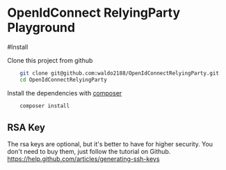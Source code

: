 OpenIdConnect RelyingParty Playground
=====================================

#Install

Clone this project from github
```bash
    git clone git@github.com:waldo2188/OpenIdConnectRelyingParty.git
    cd OpenIdConnectRelyingParty
```

Install the dependencies with [composer](https://getcomposer.org/)
```bash
    composer install
```


## RSA Key
The rsa keys are optional, but it's better to have for higher security.
You don't need to buy them, just follow the tutorial on Github.
https://help.github.com/articles/generating-ssh-keys
